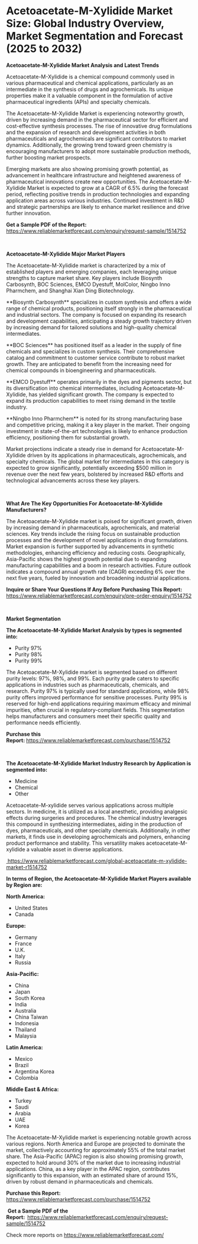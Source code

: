 <p><h1>Acetoacetate-M-Xylidide Market Size: Global Industry Overview, Market Segmentation and Forecast (2025 to 2032)</h1></p><p><strong>Acetoacetate-M-Xylidide Market Analysis and Latest Trends</strong></p>
<p><p>Acetoacetate-M-Xylidide is a chemical compound commonly used in various pharmaceutical and chemical applications, particularly as an intermediate in the synthesis of drugs and agrochemicals. Its unique properties make it a valuable component in the formulation of active pharmaceutical ingredients (APIs) and specialty chemicals.</p><p>The Acetoacetate-M-Xylidide Market is experiencing noteworthy growth, driven by increasing demand in the pharmaceutical sector for efficient and cost-effective synthesis processes. The rise of innovative drug formulations and the expansion of research and development activities in both pharmaceuticals and agrochemicals are significant contributors to market dynamics. Additionally, the growing trend toward green chemistry is encouraging manufacturers to adopt more sustainable production methods, further boosting market prospects.</p><p>Emerging markets are also showing promising growth potential, as advancement in healthcare infrastructure and heightened awareness of pharmaceutical innovations create new opportunities. The Acetoacetate-M-Xylidide Market is expected to grow at a CAGR of 6.5% during the forecast period, reflecting positive trends in production technologies and expanding application areas across various industries. Continued investment in R&D and strategic partnerships are likely to enhance market resilience and drive further innovation.</p></p>
<p><strong>Get a Sample PDF of the Report:&nbsp;</strong> <a href="https://www.reliablemarketforecast.com/enquiry/request-sample/1514752?utm_campaign=1169&utm_medium=2&utm_source=Github&utm_content=ia&utm_term=17012025&utm_id=acetoacetate-m-xylidide">https://www.reliablemarketforecast.com/enquiry/request-sample/1514752</a></p>
<p>&nbsp;</p>
<p><strong>Acetoacetate-M-Xylidide Major Market Players</strong></p>
<p><p>The Acetoacetate-M-Xylidide market is characterized by a mix of established players and emerging companies, each leveraging unique strengths to capture market share. Key players include Biosynth Carbosynth, BOC Sciences, EMCO Dyestuff, MolColor, Ningbo Inno Pharmchem, and Shanghai Xian Ding Biotechnology.</p><p>**Biosynth Carbosynth** specializes in custom synthesis and offers a wide range of chemical products, positioning itself strongly in the pharmaceutical and industrial sectors. The company is focused on expanding its research and development capabilities, anticipating a steady growth trajectory driven by increasing demand for tailored solutions and high-quality chemical intermediates.</p><p>**BOC Sciences** has positioned itself as a leader in the supply of fine chemicals and specializes in custom synthesis. Their comprehensive catalog and commitment to customer service contribute to robust market growth. They are anticipated to benefit from the increasing need for chemical compounds in bioengineering and pharmaceuticals.</p><p>**EMCO Dyestuff** operates primarily in the dyes and pigments sector, but its diversification into chemical intermediates, including Acetoacetate-M-Xylidide, has yielded significant growth. The company is expected to expand its production capabilities to meet rising demand in the textile industry.</p><p>**Ningbo Inno Pharmchem** is noted for its strong manufacturing base and competitive pricing, making it a key player in the market. Their ongoing investment in state-of-the-art technologies is likely to enhance production efficiency, positioning them for substantial growth.</p><p>Market projections indicate a steady rise in demand for Acetoacetate-M-Xylidide driven by its applications in pharmaceuticals, agrochemicals, and specialty chemicals. The global market for intermediates in this category is expected to grow significantly, potentially exceeding $500 million in revenue over the next few years, bolstered by increased R&D efforts and technological advancements across these key players.</p></p>
<p>&nbsp;</p>
<p><strong>What Are The Key Opportunities For Acetoacetate-M-Xylidide Manufacturers?</strong></p>
<p><p>The Acetoacetate-M-Xylidide market is poised for significant growth, driven by increasing demand in pharmaceuticals, agrochemicals, and material sciences. Key trends include the rising focus on sustainable production processes and the development of novel applications in drug formulations. Market expansion is further supported by advancements in synthetic methodologies, enhancing efficiency and reducing costs. Geographically, Asia-Pacific shows the highest growth potential due to expanding manufacturing capabilities and a boom in research activities. Future outlook indicates a compound annual growth rate (CAGR) exceeding 6% over the next five years, fueled by innovation and broadening industrial applications.</p></p>
<p><strong>Inquire or Share Your Questions If Any Before Purchasing This Report:</strong> <a href="https://www.reliablemarketforecast.com/enquiry/pre-order-enquiry/1514752?utm_campaign=1169&utm_medium=2&utm_source=Github&utm_content=ia&utm_term=17012025&utm_id=acetoacetate-m-xylidide">https://www.reliablemarketforecast.com/enquiry/pre-order-enquiry/1514752</a></p>
<p>&nbsp;</p>
<p><strong>Market Segmentation</strong></p>
<p><strong>The Acetoacetate-M-Xylidide Market Analysis by types is segmented into:</strong></p>
<p><ul><li>Purity 97%</li><li>Purity 98%</li><li>Purity 99%</li></ul></p>
<p><p>The Acetoacetate-M-Xylidide market is segmented based on different purity levels: 97%, 98%, and 99%. Each purity grade caters to specific applications in industries such as pharmaceuticals, chemicals, and research. Purity 97% is typically used for standard applications, while 98% purity offers improved performance for sensitive processes. Purity 99% is reserved for high-end applications requiring maximum efficacy and minimal impurities, often crucial in regulatory-compliant fields. This segmentation helps manufacturers and consumers meet their specific quality and performance needs efficiently.</p></p>
<p><strong>Purchase this Report:&nbsp;</strong><a href="https://www.reliablemarketforecast.com/purchase/1514752?utm_campaign=1169&utm_medium=2&utm_source=Github&utm_content=ia&utm_term=17012025&utm_id=acetoacetate-m-xylidide">https://www.reliablemarketforecast.com/purchase/1514752</a></p>
<p>&nbsp;</p>
<p><strong>The Acetoacetate-M-Xylidide Market Industry Research by Application is segmented into:</strong></p>
<p><ul><li>Medicine</li><li>Chemical</li><li>Other</li></ul></p>
<p><p>Acetoacetate-M-xylidide serves various applications across multiple sectors. In medicine, it is utilized as a local anesthetic, providing analgesic effects during surgeries and procedures. The chemical industry leverages this compound in synthesizing intermediates, aiding in the production of dyes, pharmaceuticals, and other specialty chemicals. Additionally, in other markets, it finds use in developing agrochemicals and polymers, enhancing product performance and stability. This versatility makes acetoacetate-M-xylidide a valuable asset in diverse applications.</p></p>
<p><a href="https://www.reliablemarketforecast.com/global-acetoacetate-m-xylidide-market-r1514752?utm_campaign=1169&utm_medium=2&utm_source=Github&utm_content=ia&utm_term=17012025&utm_id=acetoacetate-m-xylidide">&nbsp;https://www.reliablemarketforecast.com/global-acetoacetate-m-xylidide-market-r1514752</a></p>
<p><strong>In terms of Region, the Acetoacetate-M-Xylidide Market Players available by Region are:</strong></p>
<p>
    <p> <strong> North America: </strong>
        <ul>
            <li>United States</li>
            <li>Canada</li>
        </ul>
        </p> 
    <p> <strong> Europe: </strong>
        <ul>
            <li>Germany</li>
            <li>France</li>
            <li>U.K.</li>
            <li>Italy</li>
            <li>Russia</li>
        </ul>
        </p> 
    <p> <strong> Asia-Pacific: </strong>
        <ul>
            <li>China</li>
            <li>Japan</li>
            <li>South Korea</li>
            <li>India</li>
            <li>Australia</li>
            <li>China Taiwan</li>
            <li>Indonesia</li>
            <li>Thailand</li>
            <li>Malaysia</li>
        </ul>
        </p> 
    <p> <strong> Latin America: </strong>
        <ul>
            <li>Mexico</li>
            <li>Brazil</li>
            <li>Argentina Korea</li>
            <li>Colombia</li>
        </ul>
        </p> 
    <p> <strong> Middle East & Africa: </strong>
        <ul>
            <li>Turkey</li>
            <li>Saudi</li>
            <li>Arabia</li>
            <li>UAE</li>
            <li>Korea</li>
        </ul>
    </p>
    </p>
<p><p>The Acetoacetate-M-Xylidide market is experiencing notable growth across various regions. North America and Europe are projected to dominate the market, collectively accounting for approximately 55% of the total market share. The Asia-Pacific (APAC) region is also showing promising growth, expected to hold around 30% of the market due to increasing industrial applications. China, as a key player in the APAC region, contributes significantly to this expansion, with an estimated share of around 15%, driven by robust demand in pharmaceuticals and chemicals.</p></p>
<p><strong>Purchase this Report: </strong><a href="https://www.reliablemarketforecast.com/purchase/1514752?utm_campaign=1169&utm_medium=2&utm_source=Github&utm_content=ia&utm_term=17012025&utm_id=acetoacetate-m-xylidide">https://www.reliablemarketforecast.com/purchase/1514752</a></p>
<p>&nbsp;<strong>Get a Sample PDF of the Report:&nbsp;&nbsp;</strong><a href="https://www.reliablemarketforecast.com/enquiry/request-sample/1514752?utm_campaign=1169&utm_medium=2&utm_source=Github&utm_content=ia&utm_term=17012025&utm_id=acetoacetate-m-xylidide">https://www.reliablemarketforecast.com/enquiry/request-sample/1514752</a></p>
<p><strong></strong></p>
<p>Check more reports on <a href="https://www.reliablemarketforecast.com/?utm_campaign=1169&utm_medium=2&utm_source=Github&utm_content=ia&utm_term=17012025&utm_id=acetoacetate-m-xylidide">https://www.reliablemarketforecast.com/</a></p>